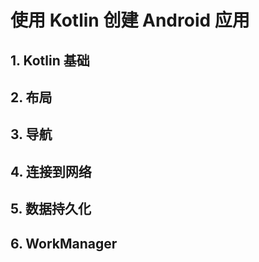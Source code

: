# 使用 Kotlin 创建 Android 应用

## 1. Kotlin 基础

## 2. 布局

## 3. 导航

## 4. 连接到网络

## 5. 数据持久化

## 6. WorkManager
